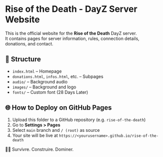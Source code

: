 # Rise of the Death - DayZ Server Website

This is the official website for the **Rise of the Death** DayZ server.  
It contains pages for server information, rules, connection details, donations, and contact.

## 📂 Structure
- `index.html` – Homepage
- `donations.html`, `infos.html`, etc. – Subpages
- `audio/` – Background audio
- `images/` – Background and logo
- `fonts/` – Custom font (28 Days Later)

## 🌐 How to Deploy on GitHub Pages
1. Upload this folder to a GitHub repository (e.g. `rise-of-the-death`)
2. Go to **Settings > Pages**
3. Select `main` branch and `/ (root)` as source
4. Your site will be live at `https://<yourusername>.github.io/rise-of-the-death`

🧟‍♂️ Survivre. Construire. Dominer.
